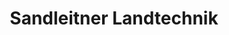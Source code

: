 ---
title: "Sandleitner Landtechnik"
url: /weihmichl/sandleitner-landtechnik/
shop: Autowerkstatt
---